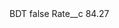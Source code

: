 <?xml version="1.0" encoding="UTF-8"?>
<CustomMetadata xmlns="http://soap.sforce.com/2006/04/metadata" xmlns:xsi="http://www.w3.org/2001/XMLSchema-instance" xmlns:xsd="http://www.w3.org/2001/XMLSchema">
    <label>BDT</label>
    <protected>false</protected>
    <values>
        <field>Rate__c</field>
        <value xsi:type="xsd:double">84.27</value>
    </values>
</CustomMetadata>
